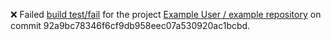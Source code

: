 :x: Failed [build test/fail](http://gitlab.example.com/root/example-repository/builds/132) for the project [Example User / example repository](http://gitlab.example.com/root/example-repository) on commit 92a9bc78346f6cf9db958eec07a530920ac1bcbd.